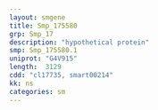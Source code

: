 ```yaml
---
layout: smgene
title: Smp_175580
grp: Smp_17
description: "hypothetical protein"
smp: Smp_175580.1
uniprot: "G4V915"
length:  3129
cdd: "cl17735, smart00214"
kk: ns
categories: sm
---
```

